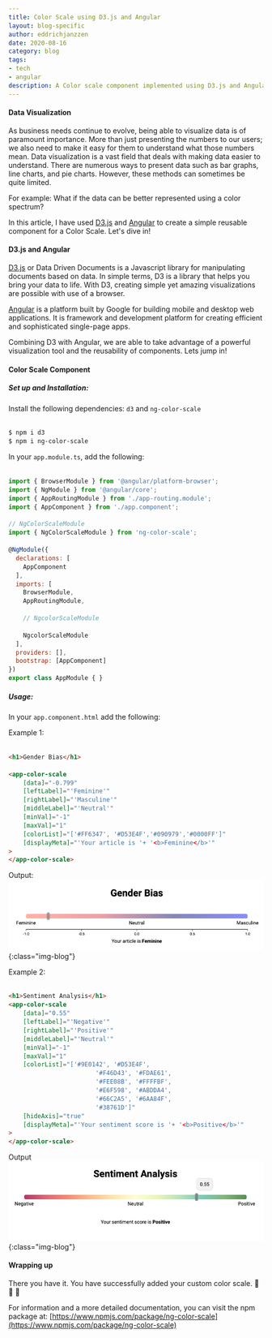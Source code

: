 ```yaml
---
title: Color Scale using D3.js and Angular
layout: blog-specific
author: eddrichjanzzen
date: 2020-08-16
category: blog
tags: 
- tech
- angular
description: A Color scale component implemented using D3.js and Angular. This is complete with example code and usage steps. 
---
```


#### Data Visualization

As business needs continue to evolve, being able to visualize data is of paramount importance. More than just presenting the numbers to our users; we also need to make it easy for them to understand what those numbers mean. Data visualization is a vast field that deals with making data easier to understand. There are numerous ways to present data such as bar graphs, line charts, and pie charts. However, these methods can sometimes be quite limited. 

For example: What if the data can be better represented using a color spectrum? 

In this article, I have used [D3.js](https://d3js.org/) and [Angular](https://angular.io/) to create a simple reusable component for a Color Scale. Let's dive in! 

#### D3.js and Angular

[D3.js](https://d3js.org/) or Data Driven Documents is a Javascript library for manipulating documents based on data. In simple terms, D3 is a library that helps you bring your data to life. With D3, creating simple yet amazing visualizations are possible with use of a browser. 

[Angular](https://angular.io/) is a platform built by Google for building mobile and desktop web applications. It is framework and development platform for creating efficient and sophisticated single-page apps.

Combining D3 with Angular, we are able to take advantage of a powerful visualization tool and the reusability of components. Lets jump in! 

#### Color Scale Component
 
##### Set up and Installation:
Install the following dependencies: `d3` and `ng-color-scale`

```bash

$ npm i d3
$ npm i ng-color-scale

```

In your `app.module.ts`, add the following:

```js

import { BrowserModule } from '@angular/platform-browser';
import { NgModule } from '@angular/core';
import { AppRoutingModule } from './app-routing.module';
import { AppComponent } from './app.component';

// NgColorScaleModule
import { NgColorScaleModule } from 'ng-color-scale';

@NgModule({
  declarations: [
    AppComponent
  ],
  imports: [
    BrowserModule,
    AppRoutingModule,

    // NgcolorScaleModule

    NgcolorScaleModule
  ],
  providers: [],
  bootstrap: [AppComponent]
})
export class AppModule { }

```


##### Usage: 
In your `app.component.html` add the following:

Example 1:
```html

<h1>Gender Bias</h1>

<app-color-scale
	[data]="-0.799"
	[leftLabel]="'Feminine'"
	[rightLabel]="'Masculine'"
	[middleLabel]="'Neutral'"
	[minVal]="-1"
	[maxVal]="1"
	[colorList]="['#FF6347', '#D53E4F','#090979','#0000FF']"
	[displayMeta]="'Your article is '+ '<b>Feminine</b>'"
>
</app-color-scale>  

```

Output:
![Gender](/assets/images/gender-bias.png){:class="img-blog"}

Example 2:
```html

<h1>Sentiment Analysis</h1>
<app-color-scale
	[data]="0.55"
	[leftLabel]="'Negative'"
	[rightLabel]="'Positive'"
	[middleLabel]="'Neutral'"
	[minVal]="-1"
	[maxVal]="1"
	[colorList]="['#9E0142', '#D53E4F',
	                    '#F46D43', '#FDAE61',
	                    '#FEE08B', '#FFFFBF',
	                    '#E6F598', '#ABDDA4', 
	                    '#66C2A5', '#6AA84F',
	                    '#38761D']"
	[hideAxis]="true"
	[displayMeta]="'Your sentiment score is '+ '<b>Positive</b>'"
>
</app-color-scale>

```

Output
![Sentiment](/assets/images/sentiment-analysis.png){:class="img-blog"}


#### Wrapping up

There you have it. You have successfully added your custom color scale. :clap: :clap: :clap: 

For information and a more detailed documentation, you can visit the npm package at: [https://www.npmjs.com/package/ng-color-scale](https://www.npmjs.com/package/ng-color-scale)















